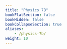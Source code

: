 ```yaml
---
title: "Physics 7B"
bookFlatSection: false
bookHidden: false
bookCollapseSection: true
aliases:
    - /physics-7b/
weight: 10
---
```

